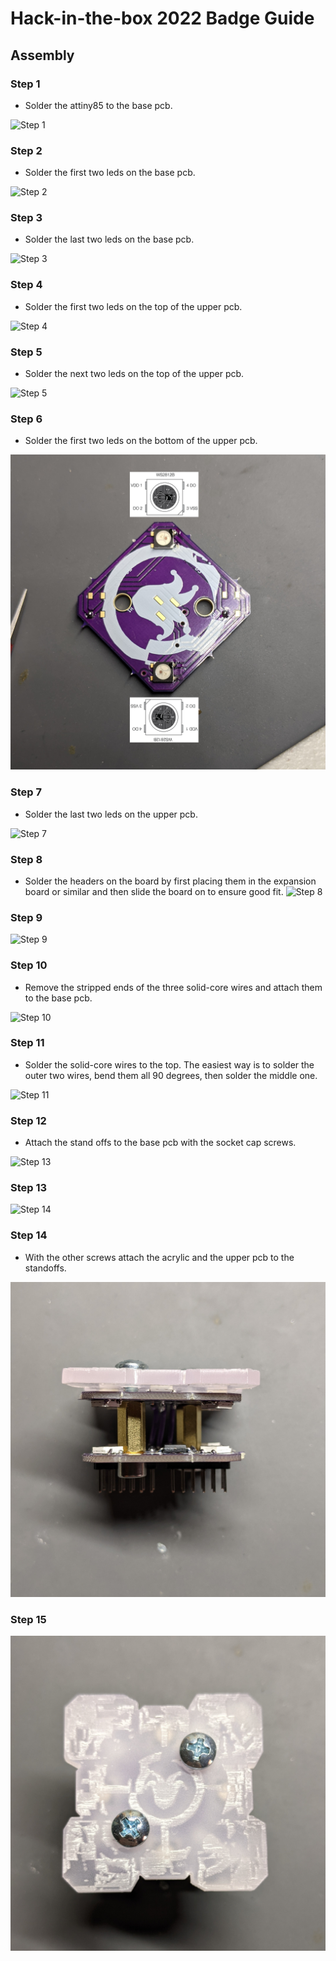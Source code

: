 # Hack-in-the-box 2022 Badge Guide

## Assembly

### Step 1
- Solder the attiny85 to the base pcb.

![Step 1](assembly-images/step1.png)
### Step 2
- Solder the first two leds on the base pcb.

![Step 2](assembly-images/step2.png)
### Step 3
- Solder the last two leds on the base pcb.

![Step 3](assembly-images/step3.png)
### Step 4
- Solder the first two leds on the top of the upper pcb.

![Step 4](assembly-images/step4.png)
### Step 5
- Solder the next two leds on the top of the upper pcb.

![Step 5](assembly-images/step5.png)
### Step 6
- Solder the first two leds on the bottom of the upper pcb.

![Step 6](assembly-images/step6.png)
### Step 7
- Solder the last two leds on the upper pcb.

![Step 7](assembly-images/step7.png)
### Step 8
- Solder the headers on the board by first placing them in the expansion board or similar and then slide the board on to ensure good fit.
![Step 8](assembly-images/step8.png)
### Step 9
![Step 9](assembly-images/step9.png)
### Step 10
- Remove the stripped ends of the three solid-core wires and attach them to the base pcb.

![Step 10](assembly-images/step10.png)
### Step 11
- Solder the solid-core wires to the top. The easiest way is to solder the outer two wires, bend them all 90 degrees, then solder the middle one.

![Step 11](assembly-images/step11.png)
### Step 12
- Attach the stand offs to the base pcb with the socket cap screws.

![Step 13](assembly-images/step13.png)
### Step 13
![Step 14](assembly-images/step14.png)
### Step 14
- With the other screws attach the acrylic and the upper pcb to the standoffs.

![Step 15](assembly-images/step15.png)
### Step 15
![Step 16](assembly-images/step16.png)

